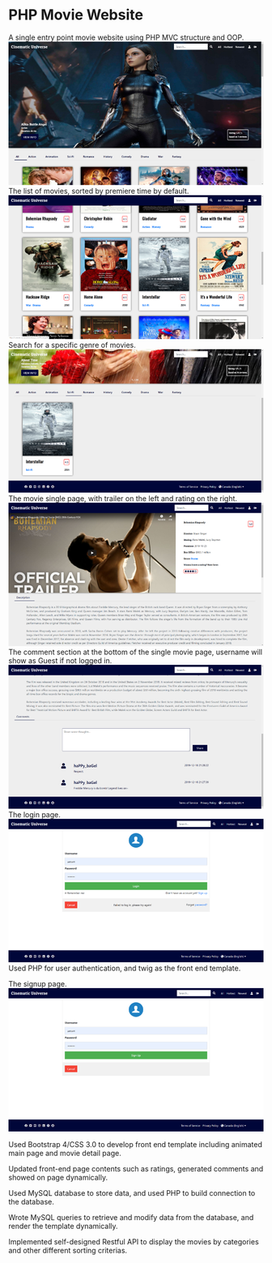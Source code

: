 # PHP Movie Website
A single entry point movie website using PHP MVC structure and OOP.
<img src="img/home_page.png">
The list of movies, sorted by premiere time by default.
<img src="img/movie_list.png">
Search for a specific genre of movies.
<img src="img/genre.png">
The movie single page, with trailer on the left and rating on the right.
<img src="img/single_page.png">
The comment section at the bottom of the single movie page, username will show as Guest if not logged in.
<img src="img/comment.png">
The login page.
<img src="img/login.png">
Used PHP for user authentication, and twig as the front end template.

The signup page.
<img src="img/signup.png">

Used Bootstrap 4/CSS 3.0 to develop front end template including animated main page and movie detail page.

Updated front-end page contents such as ratings, generated comments and showed on page dynamically.

Used MySQL database to store data, and used PHP to build connection to the database.

Wrote MySQL queries to retrieve and modify data from the database, and render the template dynamically.

Implemented self-designed Restful API to display the movies by categories and other different sorting criterias.
